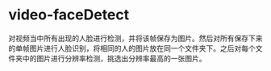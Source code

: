 # video-faceDetect

对视频当中所有出现的人脸进行检测，并将该帧保存为图片。然后对所有保存下来的单帧图片进行人脸识别，将相同的人的图片放在同一个文件夹下。之后对每个文件夹中的图片进行分辨率检测，挑选出分辨率最高的一张图片。